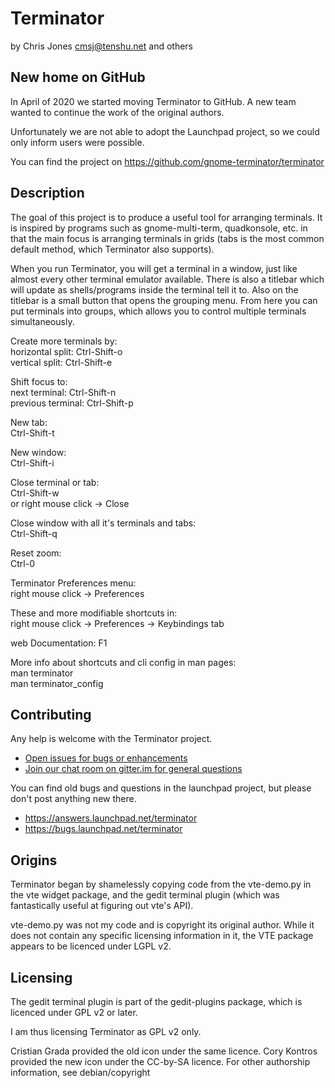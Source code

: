 Terminator
==========

by Chris Jones <cmsj@tenshu.net> and others

## New home on GitHub

In April of 2020 we started moving Terminator to GitHub. A new team wanted to continue the work of the original authors.

Unfortunately we are not able to adopt the Launchpad project, so we could only inform users were possible. 

You can find the project on https://github.com/gnome-terminator/terminator

## Description

The goal of this project is to produce a useful tool for arranging terminals. 
It is inspired by programs such as gnome-multi-term, quadkonsole, etc. in that
the main focus is arranging terminals in grids (tabs is the most common default
method, which Terminator also supports).

When you run Terminator, you will get a terminal in a window, just like almost 
every other terminal emulator available. There is also a titlebar which will
update as shells/programs inside the terminal tell it to. Also on the titlebar
is a small button that opens the grouping menu. From here you can put terminals
into groups, which allows you to control multiple terminals simultaneously.

Create more terminals by:  
horizontal split: Ctrl-Shift-o  
vertical split: Ctrl-Shift-e  

Shift focus to:  
next terminal: Ctrl-Shift-n  
previous terminal: Ctrl-Shift-p  

New tab:  
Ctrl-Shift-t  

New window:  
Ctrl-Shift-i  

Close terminal or tab:  
Ctrl-Shift-w  
or right mouse click -> Close  

Close window with all it's terminals and tabs:  
Ctrl-Shift-q  

Reset zoom:  
Ctrl-0  

Terminator Preferences menu:  
right mouse click -> Preferences  

These and more modifiable shortcuts in:  
right mouse click -> Preferences -> Keybindings tab  

web Documentation: F1  

More info about shortcuts and cli config in man pages:  
man terminator  
man terminator_config  

## Contributing

Any help is welcome with the Terminator project.

* [Open issues for bugs or enhancements](https://github.com/gnome-terminator/terminator/issues/new)
* [Join our chat room on gitter.im for general questions](https://gitter.im/gnome-terminator/community)

You can find old bugs and questions in the launchpad project, but please don't post anything new there.

* https://answers.launchpad.net/terminator
* https://bugs.launchpad.net/terminator

## Origins

Terminator began by shamelessly copying code from the vte-demo.py in the vte 
widget package, and the gedit terminal plugin (which was fantastically 
useful at figuring out vte's API).

vte-demo.py was not my code and is copyright its original author. While it 
does not contain any specific licensing information in it, the VTE package 
appears to be licenced under LGPL v2.

## Licensing

The gedit terminal plugin is part of the gedit-plugins package, which is 
licenced under GPL v2 or later.

I am thus licensing Terminator as GPL v2 only.

Cristian Grada provided the old icon under the same licence.
Cory Kontros provided the new icon under the CC-by-SA licence.
For other authorship information, see debian/copyright
